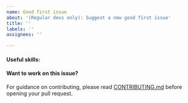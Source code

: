 ```yaml
---
name: Good first issue
about: '(Regular devs only): Suggest a new good first issue'
title: ''
labels: ''
assignees: ''

---
```


<!-- Needs the label "good first issue" assigned manually before or after opening -->

<!-- A good first issue is an uncontroversial issue, that has a relatively unique and obvious solution -->

<!-- Motivate the issue and explain the solution briefly -->

#### Useful skills:

<!-- (For example, “C++11 std::thread”, “Qt5 GUI and async GUI design” or “basic understanding of Fokawa staking and the Fokawa RPC interface”.) -->

#### Want to work on this issue?

For guidance on contributing, please read [CONTRIBUTING.md](https://github.com/fokawablockchain/core/blob/master/CONTRIBUTING.md) before opening your pull request.
